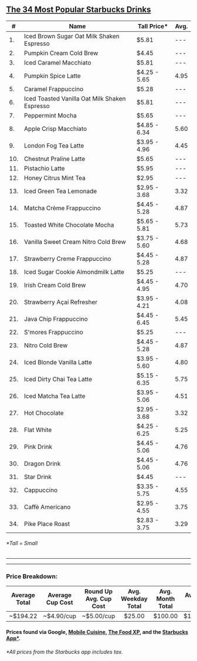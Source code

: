 ## [The 34 Most Popular Starbucks Drinks](https://www.tastingtable.com/721208/the-most-popular-starbucks-drinks-ranked-worst-to-best/)

| #   | Name                                          | Tall Price*| Avg.|
| --- | --------------------------------------------- | ---------- | --- |
| 1.  | Iced Brown Sugar Oat Milk Shaken Espresso     | $5.81      | --- |
| 2.  | Pumpkin Cream Cold Brew                       | $4.45      | --- |
| 3.  | Iced Caramel Macchiato                        | $5.81      | --- |
| 4.  | Pumpkin Spice Latte                           | $4.25 - 5.65 | 4.95 |
| 5.  | Caramel Frappuccino                           | $5.28      | --- |
| 6.  | Iced Toasted Vanilla Oat Milk Shaken Espresso | $5.81      | --- |
| 7.  | Peppermint Mocha                              | $5.65      | --- |
| 8.  | Apple Crisp Macchiato                         | $4.85 - 6.34 | 5.60 |
| 9.  | London Fog Tea Latte                          | $3.95 - 4.96 | 4.45 |
| 10. | Chestnut Praline Latte                        | $5.65      | --- |
| 11. | Pistachio Latte                               | $5.95      | --- |
| 12. | Honey Citrus Mint Tea                         | $2.95      | --- |
| 13. | Iced Green Tea Lemonade                       | $2.95 - 3.68 | 3.32 |
| 14. | Matcha Crème Frappuccino                      | $4.45 - 5.28 | 4.87 |
| 15. | Toasted White Chocolate Mocha                 | $5.65 - 5.81 | 5.73 |
| 16. | Vanilla Sweet Cream Nitro Cold Brew           | $3.75 - 5.60 | 4.68 |
| 17. | Strawberry Creme Frappuccino                  | $4.45 - 5.28 | 4.87 |
| 18. | Iced Sugar Cookie Almondmilk Latte            | $5.25      |  --- |
| 19. | Irish Cream Cold Brew                         | $4.45 - 4.95 | 4.70 |
| 20. | Strawberry Açaí Refresher                     | $3.95 - 4.21 | 4.08 |
| 21. | Java Chip Frappuccino                         | $4.45 - 6.45 | 5.45 |
| 22. | S'mores Frappuccino                           | $5.25      | --- |
| 23. | Nitro Cold Brew                               | $4.45 - 5.28 | 4.87 |
| 24. | Iced Blonde Vanilla Latte                     | $3.95 - 5.60 | 4.80 |
| 25. | Iced Dirty Chai Tea Latte                     | $5.15 - 6.35 | 5.75 |
| 26. | Iced Matcha Tea Latte                         | $3.95 - 5.06 | 4.51 |
| 27. | Hot Chocolate                                 | $2.95 - 3.68 | 3.32 |
| 28. | Flat White                                    | $4.25 - 6.25 | 5.25 |
| 29. | Pink Drink                                    | $4.45 - 5.06 | 4.76 |
| 30. | Dragon Drink                                  | $4.45 - 5.06 | 4.76 |
| 31. | Star Drink                                    | $4.45      |  --- |
| 32. | Cappuccino                                    | $3.35 - 5.75 | 4.55 |
| 33. | Caffè Americano                               | $2.95 - 4.55 | 3.75 |
| 34. | Pike Place Roast                              | $2.83 - 3.75 | 3.29 |

###### *Tall = Small
----
----
### Price Breakdown:
<!-- Looks weird, bear with me... -->
| Average Total  | Average Cup Cost  | Round Up Avg. Cup Cost  | Avg. Weekday Total |  Avg. Month Total  | Avg. Year Total |
| :------------: |   :------------:  |      :------------:     |   :------------:   |   :------------:   |  :------------: |
|    ~$194.22    |     ~$4.90/cup    |        ~$5.00/cup       |       $25.00       |       $100.00      |    $1,200.00    |
<!-- The end of the weird looking table -->

#### Prices found via Google, [Mobile Cuisine](https://mobile-cuisine.com/menu/starbucks-prices/), [The Food XP](https://thefoodxp.com/starbucks-holiday-menu-prices/), and the [Starbucks App*](https://www.starbucks.com/rewards/mobile-apps/). 
###### *All prices from the Starbucks app includes tax.

<!-- 
    :-- means the column is left aligned.
    --: means the column is right aligned.
    :-: means the column is center aligned.
-->
